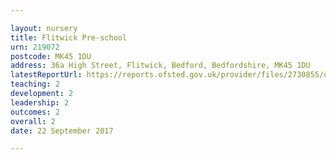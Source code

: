 ```yaml
---

layout: nursery
title: Flitwick Pre-school
urn: 219072
postcode: MK45 1DU
address: 36a High Street, Flitwick, Bedford, Bedfordshire, MK45 1DU
latestReportUrl: https://reports.ofsted.gov.uk/provider/files/2730855/urn/219072.pdf
teaching: 2
development: 2
leadership: 2
outcomes: 2
overall: 2
date: 22 September 2017

---
```

